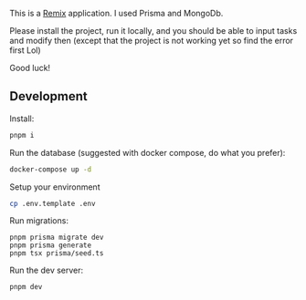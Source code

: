 This is a [Remix](https://remix.run/docs) application. I used Prisma and MongoDb.

Please install the project, run it locally, and you should be able to input tasks and modify then (except that the project is not working yet so find the error first Lol)

Good luck!

## Development

Install:

```sh
pnpm i
```

Run the database (suggested with docker compose, do what you prefer):

```sh
docker-compose up -d
```

Setup your environment

```sh
cp .env.template .env
```

Run migrations:

```
pnpm prisma migrate dev
pnpm prisma generate
pnpm tsx prisma/seed.ts
```

Run the dev server:

```sh
pnpm dev
```
